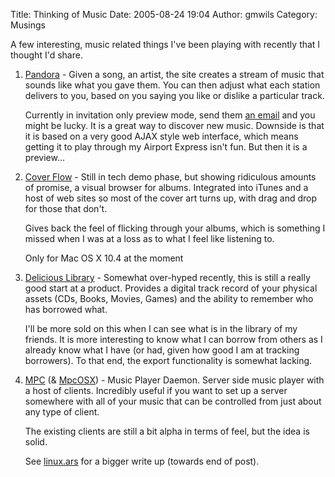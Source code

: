 Title: Thinking of Music
Date: 2005-08-24 19:04
Author: gmwils
Category: Musings

A few interesting, music related things I've been playing with recently
that I thought I'd share.

</p>

1.  [Pandora][] - Given a song, an artist, the site creates a stream of
    music that sounds like what you gave them. You can then adjust what
    each station delivers to you, based on you saying you like or
    dislike a particular track.

    </p>

    Currently in invitation only preview mode, send them [an
    email][Pandora] and you might be lucky. It is a great way to
    discover new music. Downside is that it is based on a very good AJAX
    style web interface, which means getting it to play through my
    Airport Express isn't fun. But then it is a preview...

    </p>
    <p>
2.  [Cover Flow][] - Still in tech demo phase, but showing ridiculous
    amounts of promise, a visual browser for albums. Integrated into
    iTunes and a host of web sites so most of the cover art turns up,
    with drag and drop for those that don't.

    </p>

    Gives back the feel of flicking through your albums, which is
    something I missed when I was at a loss as to what I feel like
    listening to.

    </p>

    Only for Mac OS X 10.4 at the moment

    </p>
    <p>
3.  [Delicious Library][] - Somewhat over-hyped recently, this is still
    a really good start at a product. Provides a digital track record of
    your physical assets (CDs, Books, Movies, Games) and the ability to
    remember who has borrowed what.

    </p>

    I'll be more sold on this when I can see what is in the library of
    my friends. It is more interesting to know what I can borrow from
    others as I already know what I have (or had, given how good I am at
    tracking borrowers). To that end, the export functionality is
    somewhat lacking.

    </p>
    <p>
4.  </p>

    [MPC][] (& [MpcOSX][]) - Music Player Daemon. Server side music
    player with a host of clients. Incredibly useful if you want to set
    up a server somewhere with all of your music that can be controlled
    from just about any type of client.

    </p>

    The existing clients are still a bit alpha in terms of feel, but the
    idea is solid.

    </p>

    See [linux.ars][] for a bigger write up (towards end of post).

    </p>
    <p>

</p>

  [Pandora]: http://www.pandora.com/
  [Cover Flow]: http://www.steelskies.com/article/36/coverflow-tech-demo
  [Delicious Library]: http://www.delicious-monster.com/
  [MPC]: http://www.musicpd.org/info.shtml
  [MpcOSX]: http://www.musicpd.org/MpcOSX.shtml
  [linux.ars]: http://arstechnica.com/columns/linux/linux-20050822.ars
